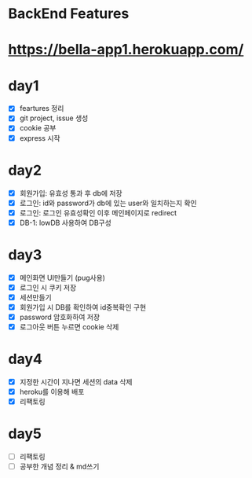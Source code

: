 # BackEnd Features

# https://bella-app1.herokuapp.com/

# day1
- [x] feartures 정리
- [x] git project, issue 생성
- [x] cookie 공부
- [x] express 시작

# day2
- [x] 회원가입: 유효성 통과 후 db에 저장
- [x] 로그인: id와 password가 db에 있는 user와 일치하는지 확인
- [x] 로그인: 로그인 유효성확인 이후 메인페이지로 redirect
- [x] DB-1: lowDB 사용하여 DB구성

# day3
- [x] 메인화면 UI만들기 (pug사용)
- [x] 로그인 시 쿠키 저장
- [x] 세션만들기
- [x] 회원가입 시 DB를 확인하여 id중복확인 구현
- [x] password 암호화하여 저장
- [x] 로그아웃 버튼 누르면 cookie 삭제

# day4
- [x] 지정한 시간이 지나면 세션의 data 삭제
- [x] heroku를 이용해 배포
- [x] 리팩토링

# day5
- [ ] 리팩토링
- [ ] 공부한 개념 정리 & md쓰기
